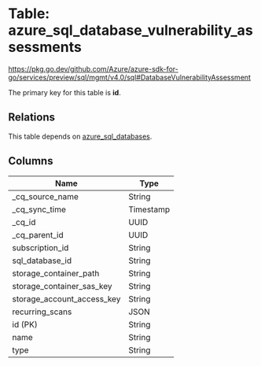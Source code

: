# Table: azure_sql_database_vulnerability_assessments

https://pkg.go.dev/github.com/Azure/azure-sdk-for-go/services/preview/sql/mgmt/v4.0/sql#DatabaseVulnerabilityAssessment

The primary key for this table is **id**.

## Relations
This table depends on [azure_sql_databases](azure_sql_databases.md).


## Columns
| Name          | Type          |
| ------------- | ------------- |
|_cq_source_name|String|
|_cq_sync_time|Timestamp|
|_cq_id|UUID|
|_cq_parent_id|UUID|
|subscription_id|String|
|sql_database_id|String|
|storage_container_path|String|
|storage_container_sas_key|String|
|storage_account_access_key|String|
|recurring_scans|JSON|
|id (PK)|String|
|name|String|
|type|String|